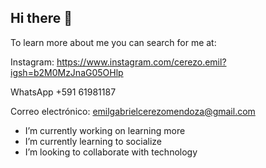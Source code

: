 ## Hi there 👋
To learn more about me you can search for me at:

Instagram: https://www.instagram.com/cerezo.emil?igsh=b2M0MzJnaG05OHlp

WhatsApp +591 61981187

Correo electrónico: emilgabrielcerezomendoza@gmail.com 

- I’m currently working on learning more
- I’m currently learning to socialize
- I’m looking to collaborate with technology
